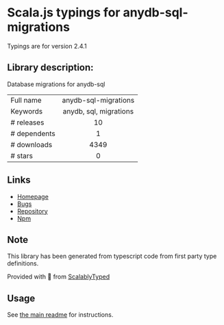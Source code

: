 
# Scala.js typings for anydb-sql-migrations

Typings are for version 2.4.1

## Library description:
Database migrations for anydb-sql

|                    |                 |
| ------------------ | :-------------: |
| Full name          | anydb-sql-migrations |
| Keywords           | anydb, sql, migrations |
| # releases         | 10 |
| # dependents       | 1 |
| # downloads        | 4349 |
| # stars            | 0 |

## Links
- [Homepage](https://github.com/spion/anydb-sql-migrations)
- [Bugs](https://github.com/spion/anydb-sql-migrations/issues)
- [Repository](https://github.com/spion/anydb-sql-migrations)
- [Npm](https://www.npmjs.com/package/anydb-sql-migrations)
    


## Note
This library has been generated from typescript code from first party type definitions.

Provided with :purple_heart: from [ScalablyTyped](https://github.com/oyvindberg/ScalablyTyped)

## Usage
See [the main readme](../../readme.md) for instructions.



